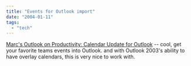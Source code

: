 ```yaml
---
title: "Events for Outlook import"
date: "2004-01-11"
tags: 
  - "tech"
---
```


[Marc's Outlook on Productivity: Calendar Update for Outlook](http://blogs.officezealot.com/marc/archives/000153.html "Marc's Outlook on Productivity: Calendar Update for Outlook") -- cool, get your favorite teams events into Outlook. and with Outlook 2003's ability to have overlay calendars, this is very nice to work with.

